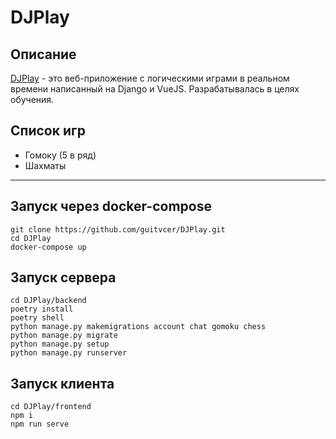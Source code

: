 # DJPlay

## Описание
[DJPlay](https://djplay.space/) - это веб-приложение с логическими играми в реальном времени написанный на Django и VueJS. Разрабатывалась в целях обучения.
## Список игр
* Гомоку (5 в ряд)
* Шахматы

___

## Запуск через docker-compose
    git clone https://github.com/guitvcer/DJPlay.git
    cd DJPlay
    docker-compose up

## Запуск сервера
    cd DJPlay/backend
    poetry install
    poetry shell
    python manage.py makemigrations account chat gomoku chess
    python manage.py migrate
    python manage.py setup
    python manage.py runserver

## Запуск клиента
    cd DJPlay/frontend
    npm i
    npm run serve